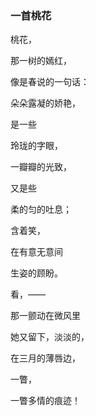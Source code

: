 ### 一首桃花

桃花，

那一树的嫣红，

像是春说的一句话：

朵朵露凝的娇艳，

是一些

玲珑的字眼，

一瓣瓣的光致，

又是些

柔的匀的吐息；

含着笑，

在有意无意间

生姿的顾盼。

看，——

那一颤动在微风里

她又留下，淡淡的，

在三月的薄唇边，

一瞥，

一瞥多情的痕迹！